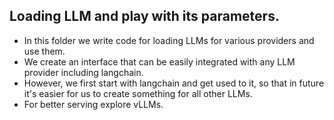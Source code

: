 ## Loading LLM and play with its parameters.
- In this folder we write code for loading LLMs for various
providers and use them.
- We create an interface that can be easily integrated with any
LLM provider including langchain.
- However, we first start with langchain and get used to it, 
so that in future it's easier for us to create something for all other LLMs.
- For better serving explore vLLMs.